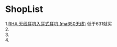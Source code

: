 # ShopList
1.[RHA 无线耳机入耳式耳机 (ma650无线)](https://www.amazon.cn/gp/product/B074QKGG72/ref=ox_sc_mini_detail?ie=UTF8&psc=1&smid=A26HDXW89ZT98L)  低于631就买  
2.   
3.   
4.  

